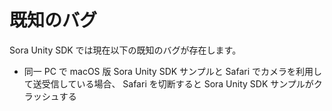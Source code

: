 # 既知のバグ

Sora Unity SDK では現在以下の既知のバグが存在します。

- 同一 PC で macOS 版 Sora Unity SDK サンプルと Safari でカメラを利用して送受信している場合、 Safari を切断すると Sora Unity SDK サンプルがクラッシュする
